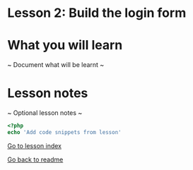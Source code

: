 # Lesson 2: Build the login form

# What you will learn
 ~ Document what will be learnt ~

# Lesson notes
~ Optional lesson notes ~

```php
<?php
echo 'Add code snippets from lesson'
```
[Go to lesson index](index.md)

[Go back to readme](../../README.md)